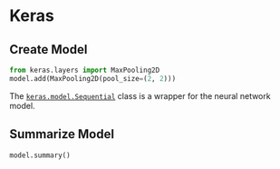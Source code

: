 # Keras

## Create Model

```python
from keras.layers import MaxPooling2D
model.add(MaxPooling2D(pool_size=(2, 2)))
```

The [`keras.model.Sequential`](https://keras.io/models/sequential/) class is a wrapper for the neural network model.

## Summarize Model

```python
model.summary()
```


